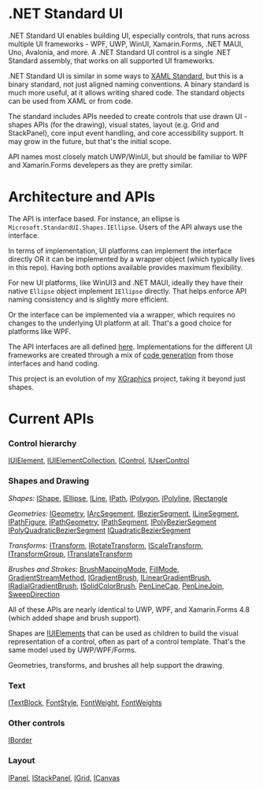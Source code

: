 # .NET Standard UI

.NET Standard UI enables building UI, especially controls, that runs across multiple UI frameworks - WPF, UWP, WinUI, Xamarin.Forms, .NET MAUI, Uno, Avalonia, and more. A .NET Standard UI control is a single .NET Standard assembly, that works on all supported UI frameworks.

.NET Standard UI is similar in some ways to [XAML Standard](https://github.com/microsoft/xaml-standard), but this is a binary standard, not just aligned naming conventions. A binary standard is much more useful, at it allows writing shared code. The standard objects can be used
from XAML or from code.

The standard includes APIs needed to create controls that use drawn UI - shapes APIs (for the drawing), visual states, layout (e.g. Grid and StackPanel), core input event handling, and core accessibility support. It may grow in the future, but that's the initial scope.

API names most closely match UWP/WinUI, but should be familiar to WPF and Xamarin.Forms develepers as they are pretty similar.

# Architecture and APIs

The API is interface based. For instance, an ellipse is `Microsoft.StandardUI.Shapes.IEllipse`. Users of the API always use the interface.

In terms of implementation, UI platforms can implement the interface directly OR it can be implemented by a wrapper object (which typically lives in this repo). Having both options available provides maximum flexibility.

For new UI platforms, like WinUI3 and .NET MAUI, ideally they have their native
`Ellipse` object implement `IEllipse` directly. That helps enforce API naming consistency and is slightly more efficient.

Or the interface can be implemented via a wrapper, which requires no changes to the underlying UI platform at all. That's a good choice for platforms like WPF.

The API interfaces are all defined [here](src/StandardUI). Implementations for the different UI frameworks are created through a mix of [code generation](src/StandardUI.CodeGenerator) from those interfaces and hand coding.

This project is an evolution of my [XGraphics](https://github.com/BretJohnson/XGraphics) project, taking it beyond just shapes.

# Current APIs

### Control hierarchy

[IUIElement](src/StandardUI/IUIElement.cs),
[IUIElementCollection](src/StandardUI/Controls/IUIElementCollection.cs),
[IControl](src/StandardUI/Controls/IControl.cs),
[IUserControl](src/StandardUI/Controls/IUserControl.cs)

### Shapes and Drawing

_Shapes:_
[IShape](src/StandardUI/Shapes/IShape.cs),
[IEllipse](src/StandardUI/Shapes/IEllipse.cs),
[ILine](src/StandardUI/Shapes/ILine.cs),
[IPath](src/StandardUI/Shapes/IPath.cs),
[IPolygon](src/StandardUI/Shapes/IPolygon.cs),
[IPolyline](src/StandardUI/Shapes/IPolyline.cs),
[IRectangle](src/StandardUI/Shapes/IRectangle.cs)

_Geometries:_
[IGeometry](src/StandardUI/Media/IGeometry.cs),
[IArcSegement](src/StandardUI/Media/IArcSegement.cs),
[IBezierSegment](src/StandardUI/Media/IBezierSegment.cs),
[ILineSegment](src/StandardUI/Media/ILineSegment.cs),
[IPathFigure](src/StandardUI/Media/IPathFigure.cs),
[IPathGeometry](src/StandardUI/Media/IPathGeometry.cs),
[IPathSegment](src/StandardUI/Media/IPathSegment.cs),
[IPolyBezierSegment](src/StandardUI/Media/IPolyBezierSegment.cs)
[IPolyQuadraticBezierSegment](src/StandardUI/Media/IPolyQuadraticBezierSegment.cs)
[IQuadraticBezierSegment](src/StandardUI/Media/IQuadraticBezierSegment.cs)

_Transforms:_
[ITransform](src/StandardUI/Media/ITransform.cs),
[IRotateTransform](src/StandardUI/Media/IRotateTransform.cs),
[IScaleTransform](src/StandardUI/Media/IScaleTransform.cs),
[ITransformGroup](src/StandardUI/Media/ITransformGroup.cs),
[ITranslateTransform](src/StandardUI/Media/ITranslateTransform.cs)

_Brushes and Strokes:_
[BrushMappingMode](src/StandardUI/Media/BrushMappingMode.cs),
[FillMode](src/StandardUI/Media/FillMode.cs),
[GradientStreamMethod](src/StandardUI/Media/GradientStreamMethod.cs),
[IGradientBrush](src/StandardUI/Media/IGradientBrush.cs),
[ILinearGradientBrush](src/StandardUI/Media/ILinearGradientBrush.cs),
[IRadialGradientBrush](src/StandardUI/Media/IRadialGradientBrush.cs),
[ISolidColorBrush](src/StandardUI/Media/ISolidColorBrush.cs),
[PenLineCap](src/StandardUI/Media/PenLineCap.cs),
[PenLineJoin](src/StandardUI/Media/PenLineJoin.cs),
[SweepDirection](src/StandardUI/Media/SweepDirection.cs)

All of these APIs are nearly identical to UWP, WPF, and Xamarin.Forms 4.8 (which added shape and brush support).

Shapes are [IUIElements](src/StandardUI/IUIElement.cs) that can be used as children to build the visual representation of a control, often as part of a control template. That's the same model used by UWP/WPF/Forms.

Geometries, transforms, and brushes all help support the drawing.

### Text

[ITextBlock](src/StandardUI/Controls/ITextBlock.cs),
[FontStyle](src/StandardUI/Text/FontStyle.cs),
[FontWeight](src/StandardUI/Text/FontWeight.cs),
[FontWeights](src/StandardUI/Text/FontWeights.cs)

### Other controls

[IBorder](src/StandardUI/Controls/IBorder.cs)

### Layout

[IPanel](src/StandardUI/Controls/IPanel.cs),
[IStackPanel](src/StandardUI/Controls/IStackPanel.cs),
[IGrid](src/StandardUI/Controls/IGrid.cs),
[ICanvas](src/StandardUI/Controls/ICanvas.cs)



